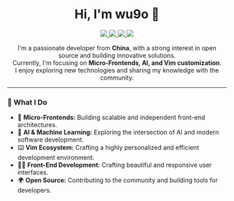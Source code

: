 <h1 align="center">Hi, I'm wu9o 👋</h1>

<p align="center">
  <a href="https://your-blog-link.com">
    <img src="https://img.shields.io/badge/Blog-YourSite-blue?style=flat-square&logo=ghost" />
  </a>
  <a href="mailto:wu9ors@gmail.com">
    <img src="https://img.shields.io/badge/Email-ContactMe-red?style=flat-square&logo=gmail" />
  </a>
  <a href="https://x.com/wu9ors">
    <img src="https://img.shields.io/badge/Twitter-FollowMe-blue?style=flat-square&logo=twitter" />
  </a>
  <a href="https://github.com/wu9o?tab=followers">
    <img src="https://img.shields.io/github/followers/wu9o?label=Followers&style=social" />
  </a>
</p>

<p align="center">
  I'm a passionate developer from <strong>China</strong>, with a strong interest in open source and building innovative solutions. <br />
  Currently, I'm focusing on <strong>Micro-Frontends, AI, and Vim customization</strong>. <br />
  I enjoy exploring new technologies and sharing my knowledge with the community.
</p>

---

### 🚀 What I Do

- 🧩 **Micro-Frontends:** Building scalable and independent front-end architectures.
- 🤖 **AI & Machine Learning:** Exploring the intersection of AI and modern software development.
- ⌨️ **Vim Ecosystem:** Crafting a highly personalized and efficient development environment.
- 👨‍💻 **Front-End Development:** Crafting beautiful and responsive user interfaces.
- 🌍 **Open Source:** Contributing to the community and building tools for developers.
